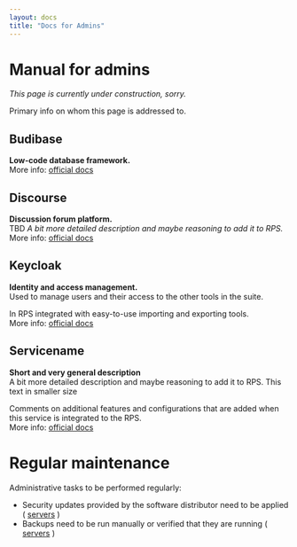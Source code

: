 ```yaml
---
layout: docs
title: "Docs for Admins"
---
```

# Manual for admins

_This page is currently under construction, sorry._

Primary info on whom this page is addressed to.


## Budibase
**Low-code database framework.**  
More info: [official docs](https://URL)


## Discourse
**Discussion forum platform.**  
TBD _A bit more detailed description and maybe reasoning to add it to RPS._  
More info: [official docs](https://docs.discourse.org/)


## Keycloak
**Identity and access management.**  
Used to manage users and their access to the other tools in the suite.

In RPS integrated with easy-to-use importing and exporting tools.  
More info: [official docs](https://www.keycloak.org/documentation)


## Servicename
**Short and very general description**  
A bit more detailed description and maybe reasoning to add it to RPS. This text in smaller size

Comments on additional features and configurations that are added when this service is integrated to the RPS.  
More info: [official docs](https://URL)

Regular maintenance
===================

Administrative tasks to be performed regularly:

 * Security updates provided by the software distributor need to be applied (
   [servers](../admin/servers-linux/security-updates) )
 * Backups need to be run manually or verified that they are running (
   [servers](../admin/servers-linux/backups) )


